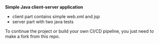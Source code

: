 **Simple Java client-server application**

   + client part contains simple web.xml and jsp 
   + server part with two java tests


To continue the project or build your own CI/CD pipeline, you just need to make a fork from this repo.